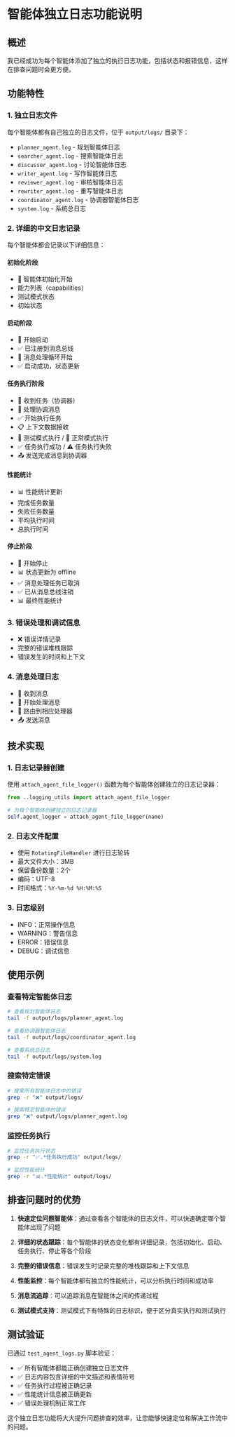# 智能体独立日志功能说明

## 概述

我已经成功为每个智能体添加了独立的执行日志功能，包括状态和报错信息，这样在排查问题时会更方便。

## 功能特性

### 1. 独立日志文件
每个智能体都有自己独立的日志文件，位于 `output/logs/` 目录下：
- `planner_agent.log` - 规划智能体日志
- `searcher_agent.log` - 搜索智能体日志  
- `discusser_agent.log` - 讨论智能体日志
- `writer_agent.log` - 写作智能体日志
- `reviewer_agent.log` - 审核智能体日志
- `rewriter_agent.log` - 重写智能体日志
- `coordinator_agent.log` - 协调器智能体日志
- `system.log` - 系统总日志

### 2. 详细的中文日志记录
每个智能体都会记录以下详细信息：

#### 初始化阶段
- 🚀 智能体初始化开始
- 能力列表（capabilities）
- 测试模式状态
- 初始状态

#### 启动阶段
- 🔄 开始启动
- ✅ 已注册到消息总线
- 🔄 消息处理循环开始
- ✅ 启动成功，状态更新

#### 任务执行阶段
- 🎯 收到任务（协调器）
- 🔧 处理协调消息
- ✅ 开始执行任务
- 📋 上下文数据接收
- 🧪 测试模式执行 / 🔧 正常模式执行
- ✅ 任务执行成功 / ⚠️ 任务执行失败
- 📤 发送完成消息到协调器

#### 性能统计
- 📊 性能统计更新
- 完成任务数量
- 失败任务数量
- 平均执行时间
- 总执行时间

#### 停止阶段
- 🔄 开始停止
- 📊 状态更新为 offline
- ✅ 消息处理任务已取消
- ✅ 已从消息总线注销
- 📊 最终性能统计

### 3. 错误处理和调试信息
- ❌ 错误详情记录
- 完整的错误堆栈跟踪
- 错误发生的时间和上下文

### 4. 消息处理日志
- 📨 收到消息
- 🔄 开始处理消息
- 🔄 路由到相应处理器
- 📤 发送消息

## 技术实现

### 1. 日志记录器创建
使用 `attach_agent_file_logger()` 函数为每个智能体创建独立的日志记录器：

```python
from ..logging_utils import attach_agent_file_logger

# 为每个智能体创建独立的日志记录器
self.agent_logger = attach_agent_file_logger(name)
```

### 2. 日志文件配置
- 使用 `RotatingFileHandler` 进行日志轮转
- 最大文件大小：3MB
- 保留备份数量：2个
- 编码：UTF-8
- 时间格式：`%Y-%m-%d %H:%M:%S`

### 3. 日志级别
- INFO：正常操作信息
- WARNING：警告信息
- ERROR：错误信息
- DEBUG：调试信息

## 使用示例

### 查看特定智能体日志
```bash
# 查看规划智能体日志
tail -f output/logs/planner_agent.log

# 查看协调器智能体日志
tail -f output/logs/coordinator_agent.log

# 查看系统总日志
tail -f output/logs/system.log
```

### 搜索特定错误
```bash
# 搜索所有智能体日志中的错误
grep -r "❌" output/logs/

# 搜索特定智能体的错误
grep "❌" output/logs/planner_agent.log
```

### 监控任务执行
```bash
# 监控任务执行状态
grep -r "✅.*任务执行成功" output/logs/

# 监控性能统计
grep -r "📊.*性能统计" output/logs/
```

## 排查问题时的优势

1. **快速定位问题智能体**：通过查看各个智能体的日志文件，可以快速确定哪个智能体出现了问题

2. **详细的状态跟踪**：每个智能体的状态变化都有详细记录，包括初始化、启动、任务执行、停止等各个阶段

3. **完整的错误信息**：错误发生时记录完整的堆栈跟踪和上下文信息

4. **性能监控**：每个智能体都有独立的性能统计，可以分析执行时间和成功率

5. **消息流追踪**：可以追踪消息在智能体之间的传递过程

6. **测试模式支持**：测试模式下有特殊的日志标识，便于区分真实执行和测试执行

## 测试验证

已通过 `test_agent_logs.py` 脚本验证：
- ✅ 所有智能体都能正确创建独立日志文件
- ✅ 日志内容包含详细的中文描述和表情符号
- ✅ 任务执行过程被正确记录
- ✅ 性能统计信息被正确更新
- ✅ 错误处理机制正常工作

这个独立日志功能将大大提升问题排查的效率，让您能够快速定位和解决工作流中的问题。